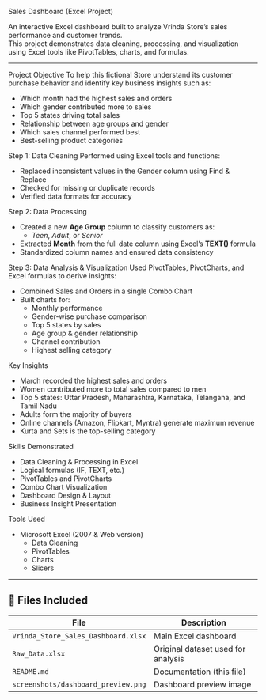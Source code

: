 Sales Dashboard (Excel Project)

An interactive Excel dashboard built to analyze Vrinda Store’s sales performance and customer trends.  
This project demonstrates data cleaning, processing, and visualization using Excel tools like PivotTables, charts, and formulas.

---

Project Objective
To help this fictional Store understand its customer purchase behavior and identify key business insights such as:
- Which month had the highest sales and orders  
- Which gender contributed more to sales  
- Top 5 states driving total sales  
- Relationship between age groups and gender  
- Which sales channel performed best  
- Best-selling product categories

Step 1: Data Cleaning
Performed using Excel tools and functions:
- Replaced inconsistent values in the Gender column using Find & Replace
- Checked for missing or duplicate records  
- Verified data formats for accuracy  

Step 2: Data Processing
- Created a new **Age Group** column to classify customers as:
  - *Teen*, *Adult*, or *Senior*  
- Extracted **Month** from the full date column using Excel’s **TEXT()** formula  
- Standardized column names and ensured data consistency  

Step 3: Data Analysis & Visualization
Used PivotTables, PivotCharts, and Excel formulas to derive insights:
- Combined Sales and Orders in a single Combo Chart  
- Built charts for:
  - Monthly performance  
  - Gender-wise purchase comparison  
  - Top 5 states by sales  
  - Age group & gender relationship  
  - Channel contribution  
  - Highest selling category  

Key Insights
- March recorded the highest sales and orders
- Women contributed more to total sales compared to men  
- Top 5 states: Uttar Pradesh, Maharashtra, Karnataka, Telangana, and Tamil Nadu  
- Adults form the majority of buyers  
- Online channels (Amazon, Flipkart, Myntra) generate maximum revenue  
- Kurta and Sets is the top-selling category

Skills Demonstrated
- Data Cleaning & Processing in Excel  
- Logical formulas (IF, TEXT, etc.)  
- PivotTables and PivotCharts  
- Combo Chart Visualization  
- Dashboard Design & Layout  
- Business Insight Presentation  

Tools Used
- Microsoft Excel (2007 & Web version)
  - Data Cleaning  
  - PivotTables  
  - Charts  
  - Slicers  

---

## 📁 Files Included
| File | Description |
|------|--------------|
| `Vrinda_Store_Sales_Dashboard.xlsx` | Main Excel dashboard |
| `Raw_Data.xlsx` | Original dataset used for analysis |
| `README.md` | Documentation (this file) |
| `screenshots/dashboard_preview.png` | Dashboard preview image |

